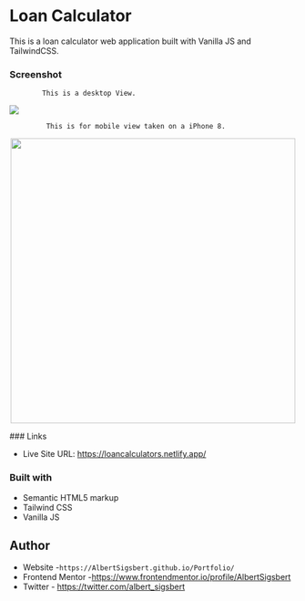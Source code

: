# Loan Calculator

This is a loan calculator web application built with Vanilla JS and TailwindCSS.

### Screenshot

            This is a desktop View.

<img src="dist/img/task-lists-desktop.png">

             This is for mobile view taken on a iPhone 8.

<p align="center">
   <img src="dist/img/task-lists-(iPhone 6_7_8).png" height="500px">
  </p>
### Links

- Live Site URL: https://loancalculators.netlify.app/

### Built with

- Semantic HTML5 markup
- Tailwind CSS
- Vanilla JS

## Author

- Website -`https://AlbertSigsbert.github.io/Portfolio/`
- Frontend Mentor -https://www.frontendmentor.io/profile/AlbertSigsbert
- Twitter - https://twitter.com/albert_sigsbert
